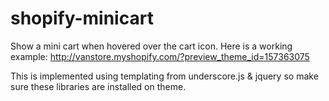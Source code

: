 # shopify-minicart
Show a mini cart when hovered over the cart icon. Here is a working example: <a href="http://vanstore.myshopify.com/?preview_theme_id=157363075" target="_blank">http://vanstore.myshopify.com/?preview_theme_id=157363075</a>

This is implemented using templating from underscore.js & jquery so make sure these libraries are installed on theme.
